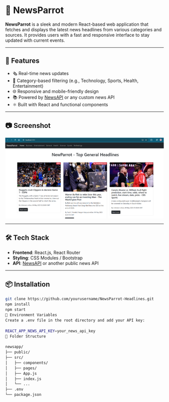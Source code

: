 # 📰 NewsParrot

**NewsParrot** is a sleek and modern React-based web application that fetches and displays the latest news headlines from various categories and sources. It provides users with a fast and responsive interface to stay updated with current events.

---

## 🚀 Features

- 🗞️ Real-time news updates  
- 🔎 Category-based filtering (e.g., Technology, Sports, Health, Entertainment)  
- 🌐 Responsive and mobile-friendly design   
- 📚 Powered by [NewsAPI](https://newsapi.org/) or any custom news API  
- ⚛️ Built with React and functional components  

---

## 📷 Screenshot

![Newsapp](./public/Newsapp.png)

---

## 🛠️ Tech Stack

- **Frontend**: React.js, React Router  
- **Styling**: CSS Modules / Bootstrap  
- **API**: [NewsAPI](https://newsapi.org/) or another public news API  

---

## 📦 Installation

```bash
git clone https://github.com/yourusername/NewsParrot-Headlines.git
npm install
npm start
🔧 Environment Variables
Create a .env file in the root directory and add your API key:

REACT_APP_NEWS_API_KEY=your_news_api_key
🧭 Folder Structure

newsapp/
├── public/
├── src/
│   ├── components/
│   ├── pages/
│   ├── App.js
│   ├── index.js
│   └── ...
├── .env
└── package.json
